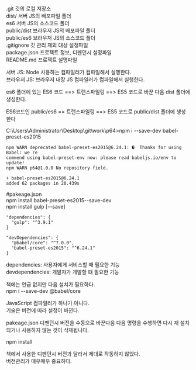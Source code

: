 .git                깃의 로컬 저장소 <br>
dist/               서버 JS의 배포파일 폴더<br>
es6                 서버 JS의 소스코드 폴더<br>
public/dist         브라우저 JS의 배포파일 폴더<br>
public/es6          브라우저 JS의 소스코드 폴더<br>
.gitignore          깃 관리 제외 대상 설정파일<br>
package.json        프로젝트 정보, 디펜던시 설정파일<br>
README.md           프로젝트 설명파일<br>

서버 JS: Node 사용하는 컴파일러가 컴파일해서 실행한다.<br>
브라우저 JS: 브라우저 내장 JS 컴파일러가 컴파일해서 실행한다.<br>

es6 폴더에 있는 ES6 코드 ==> 트랜스파일링 ==> ES5 코드로 바꾼 다음 dist 폴더에 생성한다.

ES6코드인 public/es6  == 트랜스파일링 ==> ES5 코드로 public/dist 폴더에 생성한다

C:\Users\Administrator\Desktop\git\work\p64>npm i --save-dev babel-preset-es2015
```
npm WARN deprecated babel-preset-es2015@6.24.1: �  Thanks for using Babel: we re
commend using babel-preset-env now: please read babeljs.io/env to update!
npm WARN p64@1.0.0 No repository field.

+ babel-preset-es2015@6.24.1
added 62 packages in 20.439s
```

#pakeage.json<br>
npm install babel-preset-es2015--save-dev<br>
npm install gulp [--save]


```
"dependencies": {
  "gulp": "^3.9.1"
}

"devDependencies": {
  "@babel/core": "^7.0.0",
  "babel-preset-es2015": "^6.24.1"
}
```
dependencies: 사용자에게 서비스할 때 필요한 기능<br>
devdependencies: 개발자가 개발할 떄 필요한 기능

책에는 언급 없지만 다음 설치가 필요하다.<br>
npm i --save-dev @babel/core

JavaScript 컴파일러가 하나가 아니다.<br>
기술은 버전에 따라 설정이 바뀐다.


pakeage.json 디펜던시 버전을 수동으로 바꾼다음 다음 명령을 수행하면
다시 재 설치되거나 사용하지 않는 것이 삭제됩니다.

npm install

책에서 사용한 디펜던시 버전과 달라서 제대로 작동하지 않았다.<br>
버전관리가 매우매우 중요하다.
